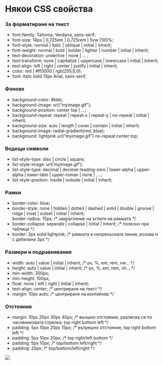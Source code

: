 # Някои CSS свойства

### За форматиране на текст

* font-family: Tahoma, Verdana, sans-serif;&#x20;
* font-size: 14px | 0,725em | 0,725rem | 5vw |100%;
* font-style: normal | italic | oblique | initial | inherit;&#x20;
* font-weight: normal | bold | bolder | lighter | number | initial | inherit;
* text-decoration: underline | none | … ;&#x20;
* text-transform: none | capitalize | uppercase | lowercase | initial | Inherit;&#x20;
* text-align: left | right | center | justify | initial | inherit;&#x20;
* color: red | #ff0000 | rgb(255,0,0);&#x20;
* font: italic bold 15px Arial, sans-serif;

### Фонове

* background-color: #bbb;&#x20;
* background-image: url(“myimage.gif");&#x20;
* background-position: center top | …;
* background-repeat: repeat | repeat-x | repeat-y | no-repeat | initial | inherit;
* background-size: auto | length | cover | contain | initial | inherit;&#x20;
* background-image: radial-gradient(red, blue);&#x20;
* background: lightpink url(“myimage.gif") no-repeat center top;

### Водещи символи

* list-style-type: disc | circle | square;&#x20;
* list-style-image: url(‘myimage.gif');&#x20;
* list-style-type: decimal | decimal-leading-zero | lower-alpha | upper-alpha | lower-latin | upper-roman | none | ….;&#x20;
* list-style-position: inside | outside | initial | inherit;

### Рамки

* border-color: blue;&#x20;
* border-style: none | hidden | dotted | dashed | solid | double | groove | ridge | inset | outset | initial | inherit;\
  border-radius: 15px;         /\* закръгление на ъглите на рамката \*/
* border-collapse: separate | collapse | initial | inherit;         /\* полезно при таблици \*/&#x20;
* border: 3px solid lightpink;       /\* рамката е непрекъсната линия, розова и с дебелина 3px \*/

### Размери и подравнявания

* width: auto | value | initial | inherit;        /\* px, %, em, rem, vw… \*_/_&#x20;
* height: auto | value | initial | inherit;       /\* px, %, em, rem, vh… \*/&#x20;
* min-width: 300px;&#x20;
* min-height: 100px;&#x20;
* float: none | left | right | initial | inherit;&#x20;
* text-align: center;      /\* центриране на текст \*/&#x20;
* margin: 10px auto;      /\* центриране на контейнер \*/

### Отстояния

* margin: 10px 20px 30px 40px;        /\* външно отстояние, разписва се по часовниковата стрелка: top right bottom left \*/
* padding: 5px 10px 20px 15px;         /\* вътрешно отстояние,  top right bottom left \*/
* padding: 5px 10px 20px;   /\* top right/left bottom  \*/&#x20;
* padding: 5px 10px;    /\* top/bottom  left/right \*/
* padding: 20px;     /\* top/bottom/left/right \*/

![](<../../../.gitbook/assets/image (55).png>)
